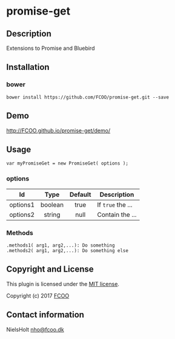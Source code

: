 # promise-get
>


## Description
Extensions to Promise and Bluebird

## Installation
### bower
`bower install https://github.com/FCOO/promise-get.git --save`

## Demo
http://FCOO.github.io/promise-get/demo/ 


## Usage
```var myPromiseGet = new PromiseGet( options );```


### options
| Id | Type | Default | Description |
| :--: | :--: | :-----: | --- |
| options1 | boolean | true | If <code>true</code> the ... |
| options2 | string | null | Contain the ... |

### Methods

    .methods1( arg1, arg2,...): Do something
    .methods2( arg1, arg2,...): Do something else



## Copyright and License
This plugin is licensed under the [MIT license](https://github.com/FCOO/promise-get/LICENSE).

Copyright (c) 2017 [FCOO](https://github.com/FCOO)

## Contact information

NielsHolt nho@fcoo.dk

